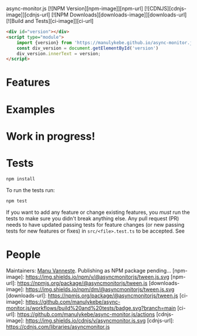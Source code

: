 async-monitor.js
[![NPM Version][npm-image]][npm-url]
[![CDNJS][cdnjs-image]][cdnjs-url]
[![NPM Downloads][downloads-image]][downloads-url]
[![Build and Tests][ci-image]][ci-url]

```html
<div id="version"></div>
<script type="module">
	import {version} from 'https://manulykebe.github.io/async-monitor.js/dist/async-monitor.esm.js'
	const div_version = document.getElementById('version')
	div_version.innerText = version;
</script>
```
# Features
# Examples
# Work in progress!

# Tests

```bash
npm install
```

To run the tests run:

```bash
npm test
```

If you want to add any feature or change existing features, you _must_ run the
tests to make sure you didn't break anything else. Any pull request (PR) needs
to have updated passing tests for feature changes (or new passing tests for new
features or fixes) in `src/<file>.test.ts` to be accepted. See

# People

Maintainers: [Manu Vanneste](https://github.com/manulykebe).
Publishing as NPM package pending...
[npm-image]: https://img.shields.io/npm/v/@asyncmonitorjs/tween.js.svg
[npm-url]: https://npmjs.org/package/@asyncmonitorjs/tween.js
[downloads-image]: https://img.shields.io/npm/dm/@asyncmonitorjs/tween.js.svg
[downloads-url]: https://npmjs.org/package/@asyncmonitorjs/tween.js
[ci-image]: https://github.com/manulykebe/async-monitor.js/workflows/build%20and%20tests/badge.svg?branch=main
[ci-url]: https://github.com/manulykebe/async-monitor.js/actions
[cdnjs-image]: https://img.shields.io/cdnjs/v/asyncmonitor.js.svg
[cdnjs-url]: https://cdnjs.com/libraries/asyncmonitor.js
